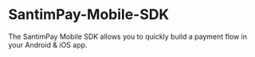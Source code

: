 # SantimPay-Mobile-SDK
The SantimPay Mobile SDK allows you to quickly build a payment flow in your Android &amp; iOS app.
